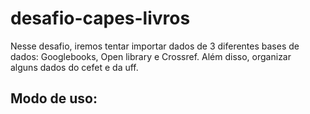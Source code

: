 # desafio-capes-livros

Nesse desafio, iremos tentar importar dados de 3 diferentes bases de dados: Googlebooks, Open library e Crossref. Além disso, organizar<br />
alguns dados do cefet e da uff.

## Modo de uso:




